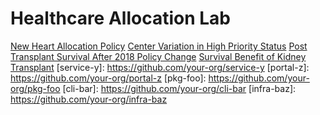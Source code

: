 # Healthcare Allocation Lab


[project-a]: (https://github.com/Healthcare-Allocation-Lab/mixed_effects_survival_benefit_heart_tx)
[New Heart Allocation Policy](https://github.com/Healthcare-Allocation-Lab/new_heart_allocation_policy)
[Center Variation in High Priority Status](https://github.com/Healthcare-Allocation-Lab/geo_var_heart_tx_list_)
[Post Transplant Survival After 2018 Policy Change](https://github.com/Healthcare-Allocation-Lab/post_transplant_survival_new_policy)
[Survival Benefit of Kidney Transplant](https://github.com/Healthcare-Allocation-Lab/survival_benefit_kidney)
[service-y]: https://github.com/your-org/service-y
[portal-z]: https://github.com/your-org/portal-z
[pkg-foo]: https://github.com/your-org/pkg-foo
[cli-bar]: https://github.com/your-org/cli-bar
[infra-baz]: https://github.com/your-org/infra-baz

<!--

**Here are some ideas to get you started:**

🙋‍♀️ A short introduction - what is your organization all about?
🌈 Contribution guidelines - how can the community get involved?
👩‍💻 Useful resources - where can the community find your docs? Is there anything else the community should know?
🍿 Fun facts - what does your team eat for breakfast?
🧙 Remember, you can do mighty things with the power of [Markdown](https://docs.github.com/github/writing-on-github/getting-started-with-writing-and-formatting-on-github/basic-writing-and-formatting-syntax)
-->
